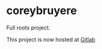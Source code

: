 # coreybruyere
Full roots project.

This project is now hosted at [Gitlab](https://gitlab.com/u/coreybruyere/projects)
